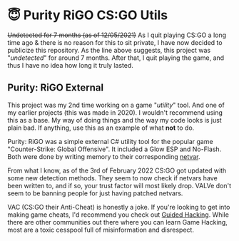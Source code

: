 #  😇 Purity RiGO CS:GO Utils
~~Undetected for 7 months (as of 12/05/2021)~~
As I quit playing CS:GO a long time ago & there is no reason for this to sit private, I have now decided to publicize this repository. As the line above suggests, this project was "*undetected*" for around 7 months. After that, I quit playing the game, and thus I have no idea how long it truly lasted. 

## Purity: RiGO External
This project was my 2nd time working on a game "*utility*" tool. And one of my earlier projects (this was made in 2020). I wouldn't recommend using this as a base. My way of doing things and the way my code looks is just plain bad. If anything, use this as an example of what **not** to do. 

Purity: RiGO was a simple external C# utility tool for the popular game "Counter-Strike: Global Offensive". It included a Glow ESP and No-Flash. Both were done by writing memory to their corresponding [netvar](https://developer.valvesoftware.com/wiki/Networking_Entities). 

From what I know, as of the 3rd of February 2022 CS:GO got updated with some new detection methods. They seem to now check if netvars have been written to, and if so, your trust factor will most likely drop. VALVe don't seem to be banning people for just having patched netvars. 

VAC (CS:GO their Anti-Cheat) is honestly a joke. If you're looking to get into making game cheats, I'd recommend you check out [Guided Hacking](https://guidedhacking.com/). While there are other communities out there where you can learn Game Hacking, most are a toxic cesspool full of misinformation and disrespect. 
